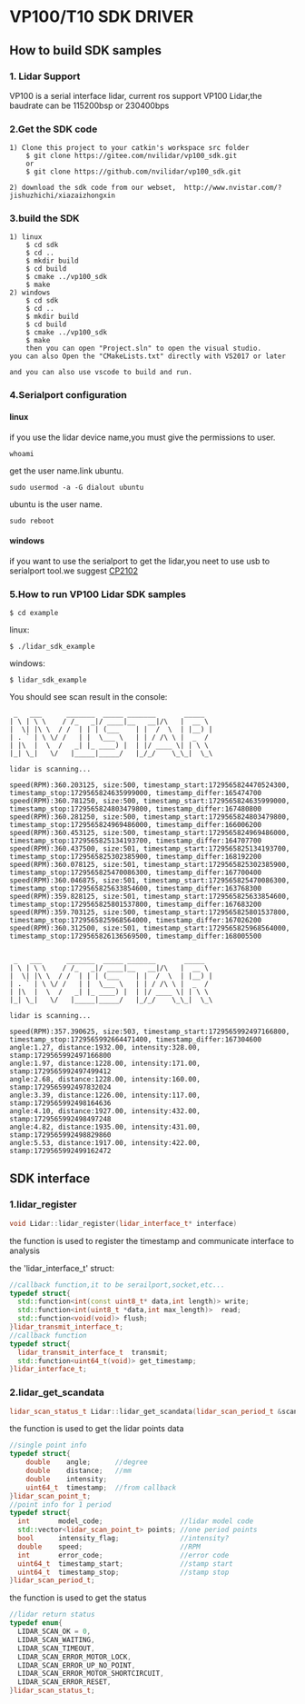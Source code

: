 # VP100/T10 SDK DRIVER

## How to build SDK samples

### 1. Lidar Support
VP100 is a serial interface lidar,
current ros support VP100 Lidar,the baudrate can be 115200bsp or 230400bps 

### 2.Get the SDK code
    1) Clone this project to your catkin's workspace src folder
    	$ git clone https://gitee.com/nvilidar/vp100_sdk.git       
		or
		$ git clone https://github.com/nvilidar/vp100_sdk.git

    2) download the sdk code from our webset,  http://www.nvistar.com/?jishuzhichi/xiazaizhongxin

### 3.build the SDK
	1) linux
		$ cd sdk
		$ cd ..
		$ mkdir build
		$ cd build
		$ cmake ../vp100_sdk
		$ make			
	2) windows
		$ cd sdk
		$ cd ..
		$ mkdir build
		$ cd build
		$ cmake ../vp100_sdk
		$ make	
		then you can open "Project.sln" to open the visual studio.
	you can also Open the "CMakeLists.txt" directly with VS2017 or later 

    and you can also use vscode to build and run.

### 4.Serialport configuration

#### linux

if you use the lidar device name,you must give the permissions to user.
```shell
whoami
```
get the user name.link ubuntu.
```shell
sudo usermod -a -G dialout ubuntu
```
ubuntu is the user name.
```shell
sudo reboot   
```

#### windows 
if you want to use the serialport to get the lidar,you neet to use usb to serialport tool.we suggest [CP2102](https://www.silabs.com/developers/usb-to-uart-bridge-vcp-drivers?tab=downloads)

### 5.How to run VP100 Lidar SDK samples
    $ cd example

linux:

	$ ./lidar_sdk_example

windows:

	$ lidar_sdk_example

You should see scan result in the console:

```shell
 _   ___      _______  _____ _______       _____
| \ | \ \    / /_   _|/ ____|__   __|/\   |  __ \
|  \| |\ \  / /  | | | (___    | |  /  \  | |__) |
| . ` | \ \/ /   | |  \___ \   | | / /\ \ |  _  /
| |\  |  \  /   _| |_ ____) |  | |/ ____ \| | \ \
|_| \_|   \/   |_____|_____/   |_/_/    \_\_|  \_\

lidar is scanning...

speed(RPM):360.203125, size:500, timestamp_start:1729565824470524300, timestamp_stop:1729565824635999000, timestamp_differ:165474700
speed(RPM):360.781250, size:500, timestamp_start:1729565824635999000, timestamp_stop:1729565824803479800, timestamp_differ:167480800
speed(RPM):360.281250, size:500, timestamp_start:1729565824803479800, timestamp_stop:1729565824969486000, timestamp_differ:166006200
speed(RPM):360.453125, size:500, timestamp_start:1729565824969486000, timestamp_stop:1729565825134193700, timestamp_differ:164707700
speed(RPM):360.437500, size:501, timestamp_start:1729565825134193700, timestamp_stop:1729565825302385900, timestamp_differ:168192200
speed(RPM):360.078125, size:501, timestamp_start:1729565825302385900, timestamp_stop:1729565825470086300, timestamp_differ:167700400
speed(RPM):360.046875, size:501, timestamp_start:1729565825470086300, timestamp_stop:1729565825633854600, timestamp_differ:163768300
speed(RPM):359.828125, size:501, timestamp_start:1729565825633854600, timestamp_stop:1729565825801537800, timestamp_differ:167683200
speed(RPM):359.703125, size:500, timestamp_start:1729565825801537800, timestamp_stop:1729565825968564000, timestamp_differ:167026200
speed(RPM):360.312500, size:501, timestamp_start:1729565825968564000, timestamp_stop:1729565826136569500, timestamp_differ:168005500

```

```shell

 _   ___      _______  _____ _______       _____
| \ | \ \    / /_   _|/ ____|__   __|/\   |  __ \
|  \| |\ \  / /  | | | (___    | |  /  \  | |__) |
| . ` | \ \/ /   | |  \___ \   | | / /\ \ |  _  /
| |\  |  \  /   _| |_ ____) |  | |/ ____ \| | \ \
|_| \_|   \/   |_____|_____/   |_/_/    \_\_|  \_\

lidar is scanning...

speed(RPM):357.390625, size:503, timestamp_start:1729565992497166800, timestamp_stop:1729565992664471400, timestamp_differ:167304600
angle:1.27, distance:1932.00, intensity:328.00, stamp:1729565992497166800
angle:1.97, distance:1228.00, intensity:171.00, stamp:1729565992497499412
angle:2.68, distance:1228.00, intensity:160.00, stamp:1729565992497832024
angle:3.39, distance:1226.00, intensity:117.00, stamp:1729565992498164636
angle:4.10, distance:1927.00, intensity:432.00, stamp:1729565992498497248
angle:4.82, distance:1935.00, intensity:431.00, stamp:1729565992498829860
angle:5.53, distance:1917.00, intensity:422.00, stamp:1729565992499162472

```


## SDK interface

### 1.lidar_register
```cpp
void Lidar::lidar_register(lidar_interface_t* interface)
```
the function is used to register the timestamp and communicate interface to analysis

the 'lidar_interface_t' struct:
```cpp
//callback function,it to be serailport,socket,etc...
typedef struct{
  std::function<int(const uint8_t* data,int length)> write;
  std::function<int(uint8_t *data,int max_length)>  read;
  std::function<void(void)> flush;
}lidar_transmit_interface_t;
//callback function
typedef struct{
  lidar_transmit_interface_t  transmit;
  std::function<uint64_t(void)> get_timestamp;
}lidar_interface_t;
```
### 2.lidar_get_scandata
```cpp
lidar_scan_status_t Lidar::lidar_get_scandata(lidar_scan_period_t &scan, uint32_t timeout)
```
the function is used to get the lidar points data 

```cpp
//single point info 
typedef struct{
    double    angle;      //degree
    double    distance;   //mm
    double    intensity;  
    uint64_t  timestamp;  //from callback
}lidar_scan_point_t;
//point info for 1 period 
typedef struct{
  int       model_code;                   //lidar model code 
  std::vector<lidar_scan_point_t> points; //one period points 
  bool      intensity_flag;               //intensity?
  double    speed;                        //RPM
  int       error_code;                   //error code 
  uint64_t  timestamp_start;              //stamp start 
  uint64_t  timestamp_stop;               //stamp stop 
}lidar_scan_period_t;
```

the function is used to get the status 

```cpp
//lidar return status 
typedef enum{
  LIDAR_SCAN_OK = 0,
  LIDAR_SCAN_WAITING,
  LIDAR_SCAN_TIMEOUT,
  LIDAR_SCAN_ERROR_MOTOR_LOCK,
  LIDAR_SCAN_ERROR_UP_NO_POINT,
  LIDAR_SCAN_ERROR_MOTOR_SHORTCIRCUIT,
  LIDAR_SCAN_ERROR_RESET,
}lidar_scan_status_t;
```